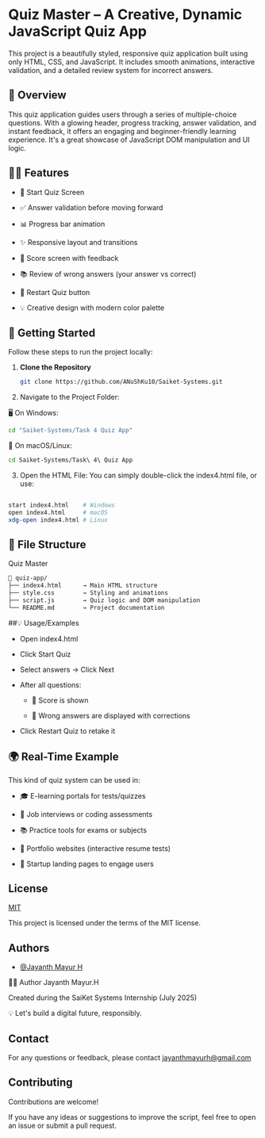 # Quiz Master – A Creative, Dynamic JavaScript Quiz App

This project is a beautifully styled, responsive quiz application built using only HTML, CSS, and JavaScript. It includes smooth animations, interactive validation, and a detailed review system for incorrect answers.



## 📝 Overview
This quiz application guides users through a series of multiple-choice questions. With a glowing header, progress tracking, answer validation, and instant feedback, it offers an engaging and beginner-friendly learning experience. It's a great showcase of JavaScript DOM manipulation and UI logic.

## 🎯✨ Features
- 🎯 Start Quiz Screen

- ✅ Answer validation before moving forward

- 📊 Progress bar animation

- ✨ Responsive layout and transitions

- 🎉 Score screen with feedback

- 📚 Review of wrong answers (your answer vs correct)

- 🔄 Restart Quiz button

- 💡 Creative design with modern color palette


## 🚀 Getting Started

Follow these steps to run the project locally:



1. **Clone the Repository**
   ```bash
   git clone https://github.com/ANuShKu10/Saiket-Systems.git
   ```
2. Navigate to the Project Folder:

🖥️ On Windows:
```bash
cd "Saiket-Systems/Task 4 Quiz App"
```

🐧 On macOS/Linux:
```bash
cd Saiket-Systems/Task\ 4\ Quiz App
```

3. Open the HTML File:
You can simply double-click the index4.html file, or use:
```bash

start index4.html    # Windows
open index4.html     # macOS
xdg-open index4.html # Linux
```


## 📁 File Structure
Quiz Master
```bash
📁 quiz-app/
├── index4.html      → Main HTML structure
├── style.css        → Styling and animations
├── script.js        → Quiz logic and DOM manipulation
└── README.md        → Project documentation

```
##💡 Usage/Examples
- Open index4.html

- Click Start Quiz

- Select answers → Click Next

- After all questions:

    - 🎯 Score is shown

    - 📌 Wrong answers are displayed with corrections

- Click Restart Quiz to retake it


## 🌍 Real-Time Example
This kind of quiz system can be used in:

- 🎓 E-learning portals for tests/quizzes

- 📝 Job interviews or coding assessments

- 📚 Practice tools for exams or subjects

- 💼 Portfolio websites (interactive resume tests)

- 🚀 Startup landing pages to engage users
## License

[MIT](https://github.com/ANuShKu10/Saiket-Systems/blob/main/LICENSE)

This project is licensed under the terms of the MIT license.
## Authors

- [@Jayanth Mayur H](https://github.com/ANuShKu10)

🙋‍♂️ Author
Jayanth Mayur.H

Created during the SaiKet Systems Internship (July 2025)

💡 Let's build a digital future, responsibly.

## Contact
For any questions or feedback, please contact jayanthmayurh@gmail.com
## Contributing
Contributions are welcome! 

If you have any ideas or suggestions to improve the script, feel free to open an issue or submit a pull request.
